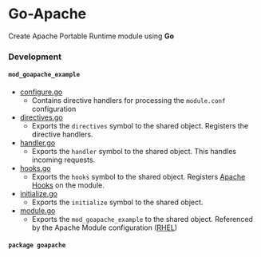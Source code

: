 # Go-Apache

Create Apache Portable Runtime module using **Go**

### Development

#### `mod_goapache_example`
- [configure.go](cmd/mod_goapache_example/configure.go)
  - Contains directive handlers for processing the `module.conf` configuration
- [directives.go](cmd/mod_goapache_example/directives.go)
  - Exports the `directives` symbol to the shared object. Registers the directive handlers.
- [handler.go](cmd/mod_goapache_example/handler.go)
  - Exports the `handler` symbol to the shared object. This handles incoming requests.
- [hooks.go](cmd/mod_goapache_example/hooks.go)
  - Exports the `hooks` symbol to the shared object. Registers [Apache Hooks](https://httpd.apache.org/docs/2.4/developer/hooks.html) on the module.
- [initialize.go](cmd/mod_goapache_example/initialize.go)
  - Exports the `initialize` symbol to the shared object.
- [module.go](cmd/mod_goapache_example/module.go)
  - Exports the `mod_goapache_example` to the shared object. Referenced by the Apache Module configuration ([RHEL](configs/rhel/02-goapache_example.conf))

#### `package goapache`
